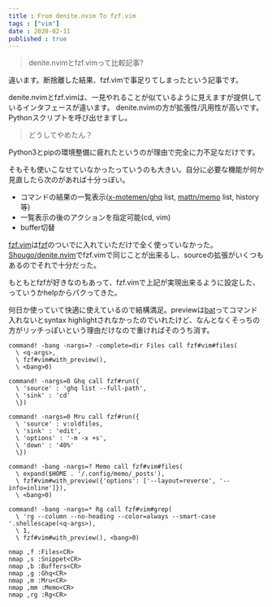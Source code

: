 ```yaml
---
title : From denite.nvim To fzf.vim
tags : ["vim"]
date : 2020-02-11
published : true
---
```


> denite.nvimとfzf.vimって比較記事?

違います。断捨離した結果、fzf.vimで事足りてしまったという記事です。

denite.nvimとfzf.vimは、一見やれることが似ているように見えますが提供しているインタフェースが違います。
denite.nvimの方が拡張性/汎用性が高いです。Pythonスクリプトを呼び出せますし。

> どうしてやめたん？

Python3とpipの環境整備に疲れたというのが理由で完全に力不足なだけです。

そもそも使いこなせていなかったっていうのも大きい。自分に必要な機能が何か見直したら次のがあれば十分っぽい。

- コマンドの結果の一覧表示([x-motemen/ghq](https://github.com/x-motemen/ghq) list, [mattn/memo](https://github.com/mattn/memo) list, history等)
- 一覧表示の後のアクションを指定可能(cd, vim)
- buffer切替

[fzf.vim](https://github.com/junegunn/fzf.vim)は[fzf](https://github.com/junegunn/fzf)のついでに入れていただけで全く使っていなかった。[Shougo/denite.nvim](https://github.com/Shougo/denite.nvim)でfzf.vimで同じことが出来るし、sourceの拡張がいくつもあるのでそれで十分だった。

もともとfzfが好きなのもあって、fzf.vimで上記が実現出来るように設定した、っていうかhelpからパクってきた。

何日か使っていて快適に使えているので結構満足。previewは[bat](https://github.com/sharkdp/bat)ってコマンド入れないとsyntax highlightされなかったのでいれたけど、なんとなくそっちの方がリッチっぽいという理由だけなので重ければそのうち消す。

```vim
command! -bang -nargs=? -complete=dir Files call fzf#vim#files(
  \ <q-args>,
  \ fzf#vim#with_preview(),
  \ <bang>0)

command! -nargs=0 Ghq call fzf#run({
  \ 'source' : 'ghq list --full-path',
  \ 'sink' : 'cd'
  \})

command! -nargs=0 Mru call fzf#run({
  \ 'source' : v:oldfiles,
  \ 'sink' : 'edit',
  \ 'options' : '-m -x +s',
  \ 'down' : '40%'
  \})

command! -bang -nargs=? Memo call fzf#vim#files(
  \ expand($HOME . '/.config/memo/_posts'),
  \ fzf#vim#with_preview({'options': ['--layout=reverse', '--info=inline']}),
  \ <bang>0)

command! -bang -nargs=* Rg call fzf#vim#grep(
  \ 'rg --column --no-heading --color=always --smart-case '.shellescape(<q-args>),
  \ 1,
  \ fzf#vim#with_preview(), <bang>0)

nmap ,f :Files<CR>
nmap ,s :Snippet<CR>
nmap ,b :Buffers<CR>
nmap ,g :Ghq<CR>
nmap ,m :Mru<CR>
nmap ,mm :Memo<CR>
nmap ,rg :Rg<CR>
```

